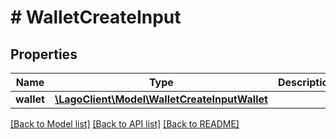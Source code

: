 # # WalletCreateInput

## Properties

Name | Type | Description | Notes
------------ | ------------- | ------------- | -------------
**wallet** | [**\LagoClient\Model\WalletCreateInputWallet**](WalletCreateInputWallet.md) |  | [optional]

[[Back to Model list]](../../README.md#models) [[Back to API list]](../../README.md#endpoints) [[Back to README]](../../README.md)
